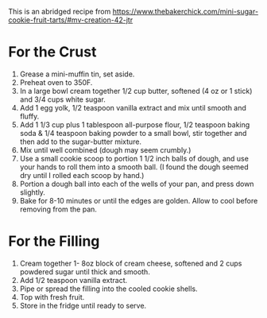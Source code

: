 This is an abridged recipe from https://www.thebakerchick.com/mini-sugar-cookie-fruit-tarts/#mv-creation-42-jtr

# For the Crust
1. Grease a mini-muffin tin, set aside. 
2. Preheat oven to 350F.
3. In a large bowl cream together 1/2 cup butter, softened (4 oz or 1 stick) and 3/4 cups white sugar.
4. Add 1 egg yolk, 1/2 teaspoon vanilla extract and mix until smooth and fluffy.
5. Add 1 1/3 cup plus 1 tablespoon all-purpose flour, 1/2 teaspoon baking soda & 1/4 teaspoon baking powder to a small bowl, stir together and then add to the sugar-butter mixture.
6. Mix until well combined (dough may seem crumbly.)
7. Use a small cookie scoop to portion 1 1/2 inch balls of dough, and use your hands to roll them into a smooth ball. (I found the dough seemed dry until I rolled each scoop by hand.)
8. Portion a dough ball into each of the wells of your pan, and press down slightly.
9. Bake for 8-10 minutes or until the edges are golden. Allow to cool before removing from the pan.

# For the Filling
1. Cream together 1- 8oz block of cream cheese, softened and 2 cups powdered sugar until thick and smooth. 
2. Add 1/2 teaspoon vanilla extract.
3. Pipe or spread the filling into the cooled cookie shells. 
4. Top with fresh fruit.
5. Store in the fridge until ready to serve.
